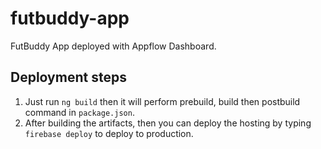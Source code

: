# futbuddy-app

FutBuddy App deployed with Appflow Dashboard.

## Deployment steps

1. Just run `ng build` then it will perform prebuild, build then postbuild command in `package.json`.
2. After building the artifacts, then you can deploy the hosting by typing `firebase deploy` to deploy to production. 
